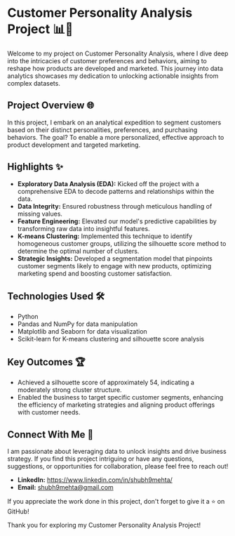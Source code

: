# Customer Personality Analysis Project 📊👥

Welcome to my project on Customer Personality Analysis, where I dive deep into the intricacies of customer preferences and behaviors, aiming to reshape how products are developed and marketed. This journey into data analytics showcases my dedication to unlocking actionable insights from complex datasets.

## Project Overview 🌐

In this project, I embark on an analytical expedition to segment customers based on their distinct personalities, preferences, and purchasing behaviors. The goal? To enable a more personalized, effective approach to product development and targeted marketing.

## Highlights ✨

- **Exploratory Data Analysis (EDA):** Kicked off the project with a comprehensive EDA to decode patterns and relationships within the data.
- **Data Integrity:** Ensured robustness through meticulous handling of missing values.
- **Feature Engineering:** Elevated our model's predictive capabilities by transforming raw data into insightful features.
- **K-means Clustering:** Implemented this technique to identify homogeneous customer groups, utilizing the silhouette score method to determine the optimal number of clusters.
- **Strategic Insights:** Developed a segmentation model that pinpoints customer segments likely to engage with new products, optimizing marketing spend and boosting customer satisfaction.

## Technologies Used 🛠

- Python
- Pandas and NumPy for data manipulation
- Matplotlib and Seaborn for data visualization
- Scikit-learn for K-means clustering and silhouette score analysis

## Key Outcomes 🏆

- Achieved a silhouette score of approximately 54, indicating a moderately strong cluster structure.
- Enabled the business to target specific customer segments, enhancing the efficiency of marketing strategies and aligning product offerings with customer needs.

## Connect With Me 🤝

I am passionate about leveraging data to unlock insights and drive business strategy. If you find this project intriguing or have any questions, suggestions, or opportunities for collaboration, please feel free to reach out!

- **LinkedIn:** https://www.linkedin.com/in/shubh9mehta/
- **Email:** shubh9mehta@gmail.com

If you appreciate the work done in this project, don't forget to give it a ⭐ on GitHub!

Thank you for exploring my Customer Personality Analysis Project!

